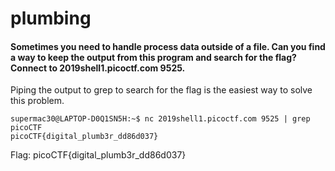 # plumbing
#### Sometimes you need to handle process data outside of a file. Can you find a way to keep the output from this program and search for the flag? Connect to 2019shell1.picoctf.com 9525.

Piping the output to grep to search for the flag is the easiest way to solve this problem.
```
supermac30@LAPTOP-D0Q1SN5H:~$ nc 2019shell1.picoctf.com 9525 | grep picoCTF
picoCTF{digital_plumb3r_dd86d037}
```

Flag: picoCTF{digital_plumb3r_dd86d037}
